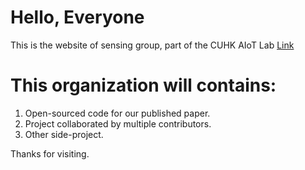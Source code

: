 # Hello, Everyone
This is the website of sensing group, part of the CUHK AIoT Lab [Link](http://aiot.ie.cuhk.edu.hk/)

# This organization will contains:
1. Open-sourced code for our published paper.
2. Project collaborated by multiple contributors.
3. Other side-project.

Thanks for visiting.
